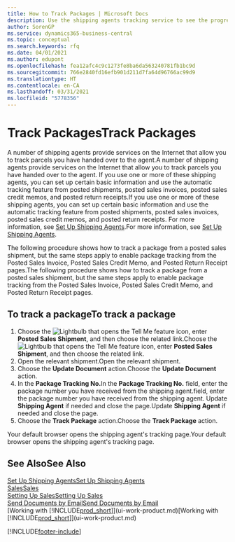 ```yaml
---
title: How to Track Packages | Microsoft Docs
description: Use the shipping agents tracking service to see the progress of a delivery.
author: SorenGP
ms.service: dynamics365-business-central
ms.topic: conceptual
ms.search.keywords: rfq
ms.date: 04/01/2021
ms.author: edupont
ms.openlocfilehash: fea12afc4c9c1273fe8ba6da563240781fb1bc9d
ms.sourcegitcommit: 766e2840fd16efb901d211d7fa64d96766ac99d9
ms.translationtype: HT
ms.contentlocale: en-CA
ms.lasthandoff: 03/31/2021
ms.locfileid: "5778356"
---
```

# <a name="track-packages"></a><span data-ttu-id="b4bc8-103">Track Packages</span><span class="sxs-lookup"><span data-stu-id="b4bc8-103">Track Packages</span></span>

<span data-ttu-id="b4bc8-104">A number of shipping agents provide services on the Internet that allow you to track parcels you have handed over to the agent.</span><span class="sxs-lookup"><span data-stu-id="b4bc8-104">A number of shipping agents provide services on the Internet that allow you to track parcels you have handed over to the agent.</span></span> <span data-ttu-id="b4bc8-105">If you use one or more of these shipping agents, you can set up certain basic information and use the automatic tracking feature from posted shipments, posted sales invoices, posted sales credit memos, and posted return receipts.</span><span class="sxs-lookup"><span data-stu-id="b4bc8-105">If you use one or more of these shipping agents, you can set up certain basic information and use the automatic tracking feature from posted shipments, posted sales invoices, posted sales credit memos, and posted return receipts.</span></span> <span data-ttu-id="b4bc8-106">For more information, see [Set Up Shipping Agents](sales-how-to-set-up-shipping-agents.md).</span><span class="sxs-lookup"><span data-stu-id="b4bc8-106">For more information, see [Set Up Shipping Agents](sales-how-to-set-up-shipping-agents.md).</span></span>  

<span data-ttu-id="b4bc8-107">The following procedure shows how to track a package from a posted sales shipment, but the same steps apply to enable package tracking from the Posted Sales Invoice, Posted Sales Credit Memo, and Posted Return Receipt pages.</span><span class="sxs-lookup"><span data-stu-id="b4bc8-107">The following procedure shows how to track a package from a posted sales shipment, but the same steps apply to enable package tracking from the Posted Sales Invoice, Posted Sales Credit Memo, and Posted Return Receipt pages.</span></span>  

## <a name="to-track-a-package"></a><span data-ttu-id="b4bc8-108">To track a package</span><span class="sxs-lookup"><span data-stu-id="b4bc8-108">To track a package</span></span>

1. <span data-ttu-id="b4bc8-109">Choose the ![Lightbulb that opens the Tell Me feature](media/ui-search/search_small.png "Tell me what you want to do") icon, enter **Posted Sales Shipment**, and then choose the related link.</span><span class="sxs-lookup"><span data-stu-id="b4bc8-109">Choose the ![Lightbulb that opens the Tell Me feature](media/ui-search/search_small.png "Tell me what you want to do") icon, enter **Posted Sales Shipment**, and then choose the related link.</span></span>
2. <span data-ttu-id="b4bc8-110">Open the relevant shipment.</span><span class="sxs-lookup"><span data-stu-id="b4bc8-110">Open the relevant shipment.</span></span>
3. <span data-ttu-id="b4bc8-111">Choose the **Update Document** action.</span><span class="sxs-lookup"><span data-stu-id="b4bc8-111">Choose the **Update Document** action.</span></span>
4. <span data-ttu-id="b4bc8-112">In the **Package Tracking No.**</span><span class="sxs-lookup"><span data-stu-id="b4bc8-112">In the **Package Tracking No.**</span></span> <span data-ttu-id="b4bc8-113">field, enter the package number you have received from the shipping agent.</span><span class="sxs-lookup"><span data-stu-id="b4bc8-113">field, enter the package number you have received from the shipping agent.</span></span> <span data-ttu-id="b4bc8-114">Update **Shipping Agent** if needed and close the page.</span><span class="sxs-lookup"><span data-stu-id="b4bc8-114">Update **Shipping Agent** if needed and close the page.</span></span>
5. <span data-ttu-id="b4bc8-115">Choose the **Track Package** action.</span><span class="sxs-lookup"><span data-stu-id="b4bc8-115">Choose the **Track Package** action.</span></span>

<span data-ttu-id="b4bc8-116">Your default browser opens the shipping agent's tracking page.</span><span class="sxs-lookup"><span data-stu-id="b4bc8-116">Your default browser opens the shipping agent's tracking page.</span></span>

## <a name="see-also"></a><span data-ttu-id="b4bc8-117">See Also</span><span class="sxs-lookup"><span data-stu-id="b4bc8-117">See Also</span></span>

[<span data-ttu-id="b4bc8-118">Set Up Shipping Agents</span><span class="sxs-lookup"><span data-stu-id="b4bc8-118">Set Up Shipping Agents</span></span>](sales-how-to-set-up-shipping-agents.md)  
[<span data-ttu-id="b4bc8-119">Sales</span><span class="sxs-lookup"><span data-stu-id="b4bc8-119">Sales</span></span>](sales-manage-sales.md)  
[<span data-ttu-id="b4bc8-120">Setting Up Sales</span><span class="sxs-lookup"><span data-stu-id="b4bc8-120">Setting Up Sales</span></span>](sales-setup-sales.md)  
[<span data-ttu-id="b4bc8-121">Send Documents by Email</span><span class="sxs-lookup"><span data-stu-id="b4bc8-121">Send Documents by Email</span></span>](ui-how-send-documents-email.md)  
<span data-ttu-id="b4bc8-122">[Working with [!INCLUDE[prod_short](includes/prod_short.md)]](ui-work-product.md)</span><span class="sxs-lookup"><span data-stu-id="b4bc8-122">[Working with [!INCLUDE[prod_short](includes/prod_short.md)]](ui-work-product.md)</span></span>


[!INCLUDE[footer-include](includes/footer-banner.md)]